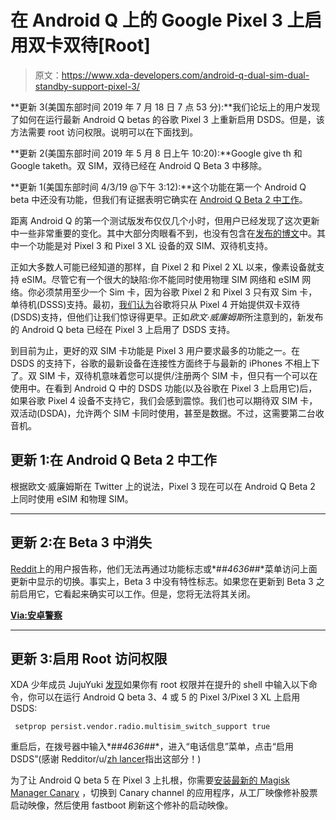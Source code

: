 # 在 Android Q 上的 Google Pixel 3 上启用双卡双待[Root]

> 原文：<https://www.xda-developers.com/android-q-dual-sim-dual-standby-support-pixel-3/>

**更新 3(美国东部时间 2019 年 7 月 18 日 7 点 53 分):**我们论坛上的用户发现了如何在运行最新 Android Q betas 的谷歌 Pixel 3 上重新启用 DSDS。但是，该方法需要 root 访问权限。说明可以在下面找到。

**更新 2(美国东部时间 2019 年 5 月 8 日上午 10:20):**Google give th 和 Google taketh。双 SIM，双待已经在 Android Q Beta 3 中移除。

**更新 1(美国东部时间 4/3/19 @下午 3:12):**这个功能在第一个 Android Q beta 中还没有功能，但我们有证据表明它确实在 [Android Q Beta 2 中工作](https://www.xda-developers.com/android-q-beta-2-notification-bubbles/)。

距离 Android Q 的第一个测试版发布仅仅几个小时，但用户已经发现了这次更新中一些非常重要的变化。其中大部分肉眼看不到，也没有包含在[发布的博文](https://www.xda-developers.com/android-q-new-features/)中。其中一个功能是对 Pixel 3 和 Pixel 3 XL 设备的双 SIM、双待机支持。

正如大多数人可能已经知道的那样，自 Pixel 2 和 Pixel 2 XL 以来，像素设备就支持 eSIM。尽管它有一个很大的缺陷:你不能同时使用物理 SIM 网络和 eSIM 网络。你必须禁用至少一个 Sim 卡，因为谷歌 Pixel 2 和 Pixel 3 只有双 Sim 卡，单待机(DSSS)支持。最初，[我们认为](https://www.xda-developers.com/google-pixel-4-dual-sim-rumor/)谷歌将只从 Pixel 4 开始提供双卡双待(DSDS)支持，但他们让我们惊讶得更早。正如*欧文·威廉姆斯*所注意到的，新发布的 Android Q beta 已经在 Pixel 3 上启用了 DSDS 支持。

到目前为止，更好的双 SIM 卡功能是 Pixel 3 用户要求最多的功能之一。在 DSDS 的支持下，谷歌的最新设备在连接性方面终于与最新的 iPhones 不相上下了。双 SIM 卡，双待机意味着您可以提供/注册两个 SIM 卡，但只有一个可以在使用中。在看到 Android Q 中的 DSDS 功能(以及谷歌在 Pixel 3 上启用它)后，如果谷歌 Pixel 4 设备不支持它，我们会感到震惊。我们也可以期待双 SIM 卡，双活动(DSDA)，允许两个 SIM 卡同时使用，甚至是数据。不过，这需要第二台收音机。

## 更新 1:在 Android Q Beta 2 中工作

根据欧文·威廉姆斯在 Twitter 上的说法，Pixel 3 现在可以在 Android Q Beta 2 上同时使用 eSIM 和物理 SIM。

* * *

## 更新 2:在 Beta 3 中消失

[Reddit](https://www.reddit.com/r/GooglePixel/comments/blvfug/any_comments_on_beta_3_and_the_dual_sim/)上的用户报告称，他们无法再通过功能标志或*#*#4636#*#*菜单访问上面更新中显示的切换。事实上，Beta 3 中没有特性标志。如果您在更新到 Beta 3 之前启用它，它看起来确实可以工作。但是，您将无法将其关闭。

[**Via:安卓警察**](https://www.androidpolice.com/2019/05/08/android-q-brings-half-baked-dual-sim-support-to-the-pixel-3/#3)

* * *

## 更新 3:启用 Root 访问权限

XDA 少年成员 JujuYuki [发现](https://forum.xda-developers.com/showpost.php?p=79877277&postcount=211)如果你有 root 权限并在提升的 shell 中输入以下命令，你可以在运行 Android Q beta 3、4 或 5 的 Pixel 3/Pixel 3 XL 上启用 DSDS:

```
 setprop persist.vendor.radio.multisim_switch_support true 
```

重启后，在拨号器中输入*#*#4636#*#*，进入“电话信息”菜单，点击“启用 DSDS”(感谢 Redditor/u/[zh lancer](https://www.reddit.com/user/zhtlancer)指出这部分！)

为了让 Android Q beta 5 在 Pixel 3 上扎根，你需要[安装最新的 Magisk Manager Canary](https://www.xda-developers.com/magisk-google-pixel-3-pixel-3a-android-q/) ，切换到 Canary channel 的应用程序，从工厂映像修补股票启动映像，然后使用 fastboot 刷新这个修补的启动映像。